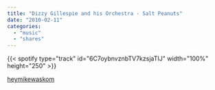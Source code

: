 ```yaml
---
title: "Dizzy Gillespie and his Orchestra - Salt Peanuts"
date: "2010-02-11"
categories:
  - "music"
  - "shares"
---
```


{{< spotify type="track" id="6C7oybnvznbTV7kzsjaTIJ" width="100%" height="250" >}}

[heymikewaskom](http://heymikewaskom.com/post/348721978/dizzy-gillespie-and-his-orchestra-salt-peanuts)
